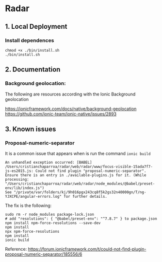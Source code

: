 # Radar

## 1. Local Deployment

### Install dependences

```
chmod +x ./bin/install.sh
./bin/install.sh
```


## 2. Documentation
### Background geolocation:

The following are resources according with the Ionic Background geolocation

https://ionicframework.com/docs/native/background-geolocation
https://github.com/ionic-team/ionic-native/issues/2893

## 3. Known issues

### Proposal-numeric-separator

It is a common issue that appears when is run the command `ionic build`

```
An unhandled exception occurred: [BABEL] /Users/cristianchaparroa/radar/web/radar/www/focus-visible-15ada7f7-js-es2015.js: Could not find plugin "proposal-numeric-separator". Ensure there is an entry in ./available-plugins.js for it. (While processing: "/Users/cristianchaparroa/radar/web/radar/node_modules/@babel/preset-env/lib/index.js")
See "/private/var/folders/kj/9h016pgx243cq8f5k2gs32n40000gn/T/ng-YJXCPE/angular-errors.log" for further details.
```
The fix is the following:

```
sudo rm -r node_modules package-lock.json
# add "resolutions": { "@babel/preset-env": "^7.8.7" } to package.json
npm install npm-force-resolutions --save-dev
npm install
npx npm-force-resolutions
npm install
ionic build
```


Reference: https://forum.ionicframework.com/t/could-not-find-plugin-proposal-numeric-separator/185556/6
